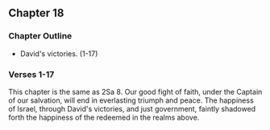 ## Chapter 18

### Chapter Outline

- David's victories. (1-17)

### Verses 1-17

This chapter is the same as 2Sa 8. Our good fight of faith, under the Captain of our salvation, will end in everlasting triumph and peace. The happiness of Israel, through David's victories, and just government, faintly shadowed forth the happiness of the redeemed in the realms above.



